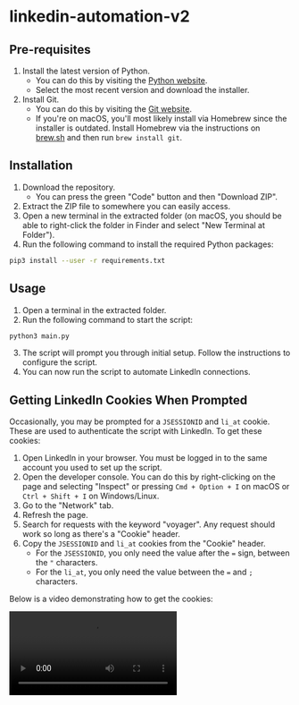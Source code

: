 # linkedin-automation-v2

## Pre-requisites

1. Install the latest version of Python.
   - You can do this by visiting the [Python website](https://www.python.org/downloads/).
   - Select the most recent version and download the installer.
2. Install Git.
   - You can do this by visiting the [Git website](https://git-scm.com/downloads).
   - If you're on macOS, you'll most likely install via Homebrew since the installer is outdated. Install Homebrew via the instructions on [brew.sh](https://brew.sh/) and then run `brew install git`.

## Installation

1. Download the repository.
   - You can press the green "Code" button and then "Download ZIP".
2. Extract the ZIP file to somewhere you can easily access.
3. Open a new terminal in the extracted folder (on macOS, you should be able to right-click the folder in Finder and select "New Terminal at Folder").
4. Run the following command to install the required Python packages:

```bash
pip3 install --user -r requirements.txt
```

## Usage

1. Open a terminal in the extracted folder.
2. Run the following command to start the script:

```bash
python3 main.py
```

3. The script will prompt you through initial setup. Follow the instructions to configure the script.
4. You can now run the script to automate LinkedIn connections.

## Getting LinkedIn Cookies When Prompted

Occasionally, you may be prompted for a `JSESSIONID` and `li_at` cookie. These are used to authenticate the script with LinkedIn. To get these cookies:

1. Open LinkedIn in your browser. You must be logged in to the same account you used to set up the script.
2. Open the developer console. You can do this by right-clicking on the page and selecting "Inspect" or pressing `Cmd + Option + I` on macOS or `Ctrl + Shift + I` on Windows/Linux.
3. Go to the "Network" tab.
4. Refresh the page.
5. Search for requests with the keyword "voyager". Any request should work so long as there's a "Cookie" header.
6. Copy the `JSESSIONID` and `li_at` cookies from the "Cookie" header.
   - For the `JSESSIONID`, you only need the value after the `=` sign, between the `"` characters.
   - For the `li_at`, you only need the value between the `=` and `;` characters.

Below is a video demonstrating how to get the cookies:

![clip](./untitled.mp4)
